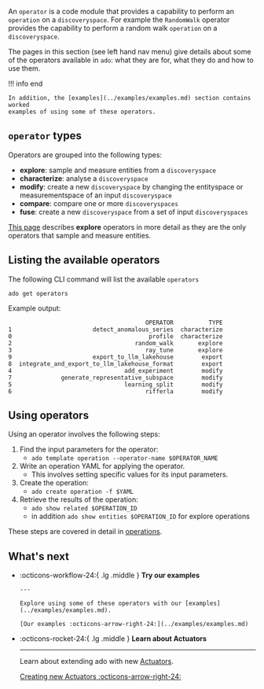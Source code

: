 <!-- markdownlint-disable code-block-style -->
<!-- markdownlint-disable-next-line first-line-h1 -->
An `operator` is a code module that provides a capability to perform an
`operation` on a `discoveryspace`. For example the `RandomWalk` operator
provides the capability to perform a random walk `operation` on a
`discoveryspace`.

The pages in this section (see left hand nav menu) give details about some of
the operators available in `ado`: what they are for, what they do and how to use
them.

!!! info end

    In addition, the [examples](../examples/examples.md) section contains worked
    examples of using some of these operators.

## `operator` types

Operators are grouped into the following types:

- **explore**: sample and measure entities from a `discoveryspace`
- **characterize**: analyse a `discoveryspace`
- **modify**: create a new `discoveryspace` by changing the entityspace or
  measurementspace of an input `discoveryspace`
- **compare**: compare one or more `discoveryspaces`
- **fuse**: create a new `discoveryspace` from a set of input `discoveryspaces`

[This page](explore_operators.md) describes **explore** operators in more detail
as they are the only operators that sample and measure entities.

## Listing the available operators

The following CLI command will list the available `operators`

```commandline
ado get operators
```

Example output:

```commandline
                                       OPERATOR          TYPE
1                       detect_anomalous_series  characterize
0                                       profile  characterize
2                                   random_walk       explore
3                                      ray_tune       explore
9                       export_to_llm_lakehouse        export
8  integrate_and_export_to_llm_lakehouse_format        export
4                                add_experiment        modify
7              generate_representative_subspace        modify
5                                learning_split        modify
6                                      rifferla        modify
```

## Using operators

Using an operator involves the following steps:

1. Find the input parameters for the operator:
   - `ado template operation --operator-name $OPERATOR_NAME`
2. Write an operation YAML for applying the operator.
   - This involves setting specific values for its input parameters.
3. Create the operation:
   - `ado create operation -f $YAML`
4. Retrieve the results of the operation:
   - `ado show related $OPERATION_ID`
   - in addition `ado show entities $OPERATION_ID` for explore operations

These steps are covered in detail in [operations](../resources/operation.md).

## What's next

<!-- markdownlint-disable line-length -->
<!-- markdownlint-disable-next-line no-inline-html -->
<div class="grid cards" markdown>

- :octicons-workflow-24:{ .lg .middle } **Try our examples**

      ---

      Explore using some of these operators with our [examples](../examples/examples.md).

      [Our examples :octicons-arrow-right-24:](../examples/examples.md)

- :octicons-rocket-24:{ .lg .middle } **Learn about Actuators**

    ---

    Learn about extending ado with new [Actuators](../actuators/working-with-actuators.md).

    [Creating new Actuators :octicons-arrow-right-24:](../actuators/working-with-actuators.md)

</div>
<!-- markdownlint-enable line-length -->